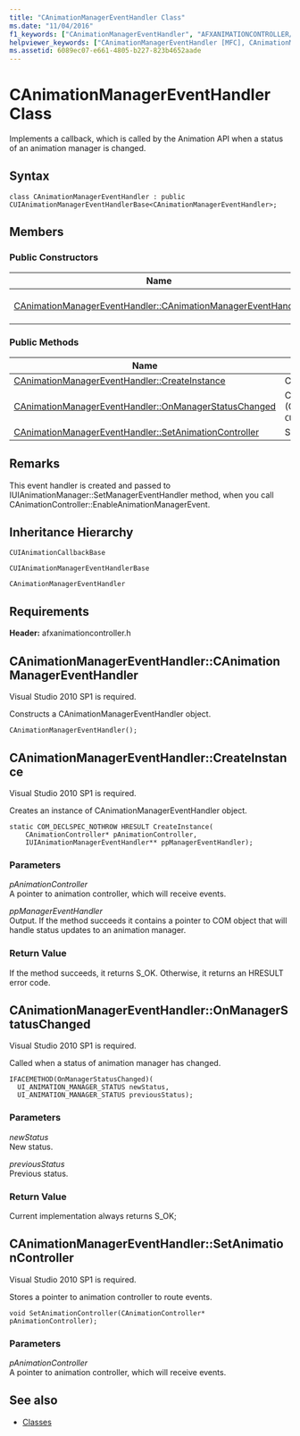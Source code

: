 ```yaml
---
title: "CAnimationManagerEventHandler Class"
ms.date: "11/04/2016"
f1_keywords: ["CAnimationManagerEventHandler", "AFXANIMATIONCONTROLLER/CAnimationManagerEventHandler", "AFXANIMATIONCONTROLLER/CAnimationManagerEventHandler::CAnimationManagerEventHandler", "AFXANIMATIONCONTROLLER/CAnimationManagerEventHandler::CreateInstance", "AFXANIMATIONCONTROLLER/CAnimationManagerEventHandler::OnManagerStatusChanged", "AFXANIMATIONCONTROLLER/CAnimationManagerEventHandler::SetAnimationController"]
helpviewer_keywords: ["CAnimationManagerEventHandler [MFC], CAnimationManagerEventHandler", "CAnimationManagerEventHandler [MFC], CreateInstance", "CAnimationManagerEventHandler [MFC], OnManagerStatusChanged", "CAnimationManagerEventHandler [MFC], SetAnimationController"]
ms.assetid: 6089ec07-e661-4805-b227-823b4652aade
---
```

# CAnimationManagerEventHandler Class

Implements a callback, which is called by the Animation API when a status of an animation manager is changed.

## Syntax

```
class CAnimationManagerEventHandler : public CUIAnimationManagerEventHandlerBase<CAnimationManagerEventHandler>;
```

## Members

### Public Constructors

|Name|Description|
|----------|-----------------|
|[CAnimationManagerEventHandler::CAnimationManagerEventHandler](#canimationmanagereventhandler)|Constructs a `CAnimationManagerEventHandler` object.|

### Public Methods

|Name|Description|
|----------|-----------------|
|[CAnimationManagerEventHandler::CreateInstance](#createinstance)|Creates an instance of `CAnimationManagerEventHandler` object.|
|[CAnimationManagerEventHandler::OnManagerStatusChanged](#onmanagerstatuschanged)|Called when a status of animation manager has changed. (Overrides `CUIAnimationManagerEventHandlerBase::OnManagerStatusChanged`.)|
|[CAnimationManagerEventHandler::SetAnimationController](#setanimationcontroller)|Stores a pointer to animation controller to route events.|

## Remarks

This event handler is created and passed to IUIAnimationManager::SetManagerEventHandler method, when you call CAnimationController::EnableAnimationManagerEvent.

## Inheritance Hierarchy

`CUIAnimationCallbackBase`

`CUIAnimationManagerEventHandlerBase`

`CAnimationManagerEventHandler`

## Requirements

**Header:** afxanimationcontroller.h

##  <a name="canimationmanagereventhandler"></a>  CAnimationManagerEventHandler::CAnimationManagerEventHandler

Visual Studio 2010 SP1 is required.

Constructs a CAnimationManagerEventHandler object.

```
CAnimationManagerEventHandler();
```

##  <a name="createinstance"></a>  CAnimationManagerEventHandler::CreateInstance

Visual Studio 2010 SP1 is required.

Creates an instance of CAnimationManagerEventHandler object.

```
static COM_DECLSPEC_NOTHROW HRESULT CreateInstance(
    CAnimationController* pAnimationController,
    IUIAnimationManagerEventHandler** ppManagerEventHandler);
```

### Parameters

*pAnimationController*<br/>
A pointer to animation controller, which will receive events.

*ppManagerEventHandler*<br/>
Output. If the method succeeds it contains a pointer to COM object that will handle status updates to an animation manager.

### Return Value

If the method succeeds, it returns S_OK. Otherwise, it returns an HRESULT error code.

##  <a name="onmanagerstatuschanged"></a>  CAnimationManagerEventHandler::OnManagerStatusChanged

Visual Studio 2010 SP1 is required.

Called when a status of animation manager has changed.

```
IFACEMETHOD(OnManagerStatusChanged)(
  UI_ANIMATION_MANAGER_STATUS newStatus,
  UI_ANIMATION_MANAGER_STATUS previousStatus);
```

### Parameters

*newStatus*<br/>
New status.

*previousStatus*<br/>
Previous status.

### Return Value

Current implementation always returns S_OK;

##  <a name="setanimationcontroller"></a>  CAnimationManagerEventHandler::SetAnimationController

Visual Studio 2010 SP1 is required.

Stores a pointer to animation controller to route events.

```
void SetAnimationController(CAnimationController* pAnimationController);
```

### Parameters

*pAnimationController*<br/>
A pointer to animation controller, which will receive events.

## See also

- [Classes](../../mfc/reference/mfc-classes.md)
